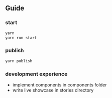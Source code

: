 ## Guide

### start
```bash
yarn
yarn run start
```

### publish
````bash
yarn publish
````
###

### development experience
 - implement components in components folder
 - write live showcase in stories directory
